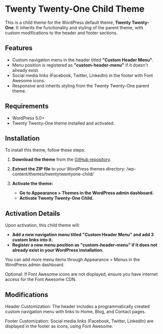 # Twenty Twenty-One Child Theme

This is a child theme for the WordPress default theme, **Twenty Twenty-One**. It inherits the functionality and styling of the parent theme, with custom modifications to the header and footer sections.

## Features

- Custom navigation menu in the header titled **"Custom Header Menu"**.
- Menu position is registered as **"custom-header-menu"** if it doesn't already exist.
- Social media links (Facebook, Twitter, LinkedIn) in the footer with Font Awesome icons.
- Responsive and inherits styling from the Twenty Twenty-One parent theme.

## Requirements

- WordPress 5.0+
- Twenty Twenty-One theme installed and activated.

## Installation

To install this theme, follow these steps:

1. **Download the theme** from the [GitHub repository](https://github.com/branahr/twentytwentyone-child).
2. **Extract the ZIP file** to your WordPress themes directory: /wp-content/themes/twentytwentyone-child/
3. **Activate the theme:**

    - **Go to Appearance > Themes in the WordPress admin dashboard.**
    - **Activate Twenty Twenty-One Child.**

## Activation Details

Upon activation, this child theme will:

- **Add a new navigation menu titled "Custom Header Menu" and add 3 custom links into it.**
- **Register a new menu position as "custom-header-menu" if it does not already exist in your WordPress installation.**

You can add more menu items through Appearance > Menus in the WordPress admin dashboard.

Optional:
If Font Awesome icons are not displayed, ensure you have internet access for the Font Awesome CDN.

## Modifications

Header Customization: The header includes a programmatically created custom navigation menu with links to Home, Blog, and Contact pages.

Footer Customization: Social media links (Facebook, Twitter, LinkedIn) are displayed in the footer as icons, using Font Awesome.